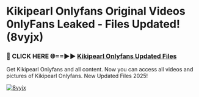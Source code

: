 # Kikipearl Onlyfans Original Videos 0nlyFans Leaked - Files Updated! (8vyjx)

<h3>🔴 CLICK HERE 🌐==►► <a href="https://tinyurl.com/ehrbuxhb" rel="nofollow">Kikipearl Onlyfans Updated Files</a></h3>

Get Kikipearl Onlyfans and all content. Now you can access all videos and pictures of Kikipearl Onlyfans. New Updated Files 2025!

[![8vyjx](https://i.imgur.com/lVYEuWS.gif)](https://tinyurl.com/ehrbuxhb)
